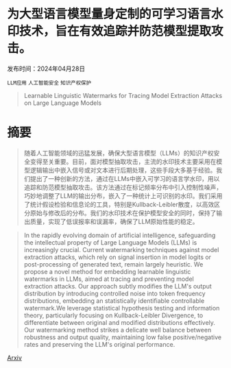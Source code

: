 # 为大型语言模型量身定制的可学习语言水印技术，旨在有效追踪并防范模型提取攻击。

发布时间：2024年04月28日

`LLM应用` `人工智能安全` `知识产权保护`

> Learnable Linguistic Watermarks for Tracing Model Extraction Attacks on Large Language Models

# 摘要

> 随着人工智能领域的迅猛发展，确保大型语言模型（LLMs）的知识产权安全变得至关重要。目前，面对模型抽取攻击，主流的水印技术主要采用在模型逻辑输出中嵌入信号或对文本进行后期处理，这些手段大多基于经验。我们提出了一种创新的方法，通过在LLMs中嵌入可学习的语言学水印，用以追踪和防范模型抽取攻击。该方法通过在标记频率分布中引入控制性噪声，巧妙地调整了LLM的输出分布，嵌入了一种统计上可识别的水印。我们采用了统计假设检验和信息论的工具，特别是Kullback-Leibler散度，以高效区分原始与修改后的分布。我们的水印技术在保护模型安全的同时，保持了输出质量，实现了低误报率和误漏率，确保了LLM原始性能的稳定。

> In the rapidly evolving domain of artificial intelligence, safeguarding the intellectual property of Large Language Models (LLMs) is increasingly crucial. Current watermarking techniques against model extraction attacks, which rely on signal insertion in model logits or post-processing of generated text, remain largely heuristic. We propose a novel method for embedding learnable linguistic watermarks in LLMs, aimed at tracing and preventing model extraction attacks. Our approach subtly modifies the LLM's output distribution by introducing controlled noise into token frequency distributions, embedding an statistically identifiable controllable watermark.We leverage statistical hypothesis testing and information theory, particularly focusing on Kullback-Leibler Divergence, to differentiate between original and modified distributions effectively. Our watermarking method strikes a delicate well balance between robustness and output quality, maintaining low false positive/negative rates and preserving the LLM's original performance.

[Arxiv](https://arxiv.org/abs/2405.01509)